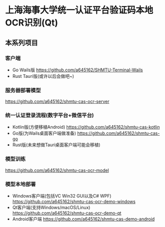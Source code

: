 # 上海海事大学统一认证平台验证码本地OCR识别(Qt)

## 本系列项目

### 客户端

* Go Wails版
https://github.com/a645162/SHMTU-Terminal-Wails
* Rust Tauri版(或许以后会做吧~)

### 服务器部署模型

https://github.com/a645162/shmtu-cas-ocr-server

### 统一认证登录流程(数字平台+微信平台)

* Kotlin版(方便移植Android)
https://github.com/a645162/shmtu-cas-kotlin
* Go版(为Wails桌面客户端做准备)
https://github.com/a645162/shmtu-cas-go
* Rust版(未来想做Tauri桌面客户端可能会移植)

### 模型训练

https://github.com/a645162/shmtu-cas-ocr-model

### 模型本地部署

* Windows客户端(包括VC Win32 GUI以及C# WPF)
https://github.com/a645162/shmtu-cas-ocr-demo-windows
* Qt客户端(支持Windows/macOS/Linux)
https://github.com/a645162/shmtu-cas-ocr-demo-qt
* Android客户端
https://github.com/a645162/shmtu-cas-demo-android
